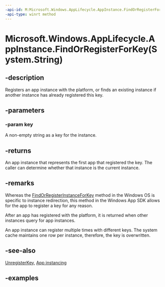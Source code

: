```yaml
---
-api-id: M:Microsoft.Windows.AppLifecycle.AppInstance.FindOrRegisterForKey(System.String)
-api-type: winrt method
---
```


# Microsoft.Windows.AppLifecycle.AppInstance.FindOrRegisterForKey(System.String)

<!--
public static Microsoft.Windows.AppLifecycle.AppInstance FindOrRegisterForKey (string key);
-->

## -description

Registers an app instance with the platform, or finds an existing instance if another instance has already registered this key.

## -parameters

### -param key

A non-empty string as a key for the instance.

## -returns

An app instance that represents the first app that registered the key. The caller can determine whether that instance is the current instance.

## -remarks

Whereas the [FindOrRegisterInstanceForKey](/uwp/api/windows.applicationmodel.appinstance.findorregisterinstanceforkey) method in the Windows OS is specific to instance redirection, this method in the Windows App SDK allows for the app to register a key for any reason.

After an app has registered with the platform, it is returned when other instances query for app instances.

An app instance can register multiple times with different keys. The system cache maintains one row per instance, therefore, the key is overwritten.

## -see-also

[UnregisterKey](appinstance_unregisterkey_604376675.md), [App instancing](/windows/apps/windows-app-sdk/applifecycle/applifecycle-instancing)

## -examples
